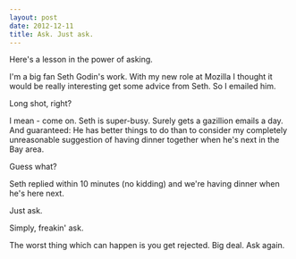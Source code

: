 ```yaml
---
layout: post
date: 2012-12-11
title: Ask. Just ask.
---
```

Here's a lesson in the power of asking.

I'm a big fan Seth Godin's work. With my new role at Mozilla I thought it would be really interesting get some advice from Seth. So I emailed him.

Long shot, right?

I mean - come on. Seth is super-busy. Surely gets a gazillion emails a day. And guaranteed: He has better things to do than to consider my completely unreasonable suggestion of having dinner together when he's next in the Bay area.

Guess what?

Seth replied within 10 minutes (no kidding) and we're having dinner when he's here next.

Just ask.

Simply, freakin' ask.

The worst thing which can happen is you get rejected. Big deal. Ask again.